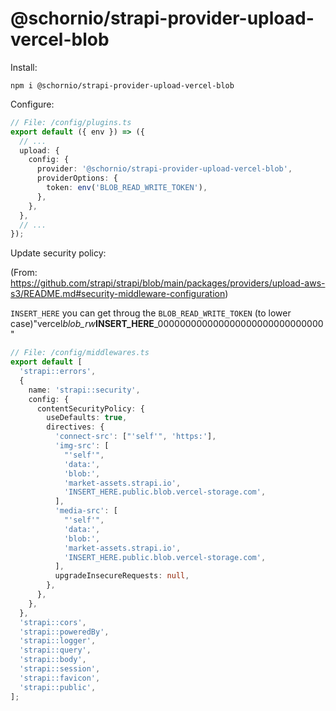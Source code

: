 # @schornio/strapi-provider-upload-vercel-blob

Install:

```
npm i @schornio/strapi-provider-upload-vercel-blob
```

Configure:

```ts
// File: /config/plugins.ts
export default ({ env }) => ({
  // ...
  upload: {
    config: {
      provider: '@schornio/strapi-provider-upload-vercel-blob',
      providerOptions: {
        token: env('BLOB_READ_WRITE_TOKEN'),
      },
    },
  },
  // ...
});
```

Update security policy:

(From: https://github.com/strapi/strapi/blob/main/packages/providers/upload-aws-s3/README.md#security-middleware-configuration)

`INSERT_HERE` you can get throug the `BLOB_READ_WRITE_TOKEN` (to lower case)"vercel*blob_rw***INSERT_HERE**\_000000000000000000000000000000"

```ts
// File: /config/middlewares.ts
export default [
  'strapi::errors',
  {
    name: 'strapi::security',
    config: {
      contentSecurityPolicy: {
        useDefaults: true,
        directives: {
          'connect-src': ["'self'", 'https:'],
          'img-src': [
            "'self'",
            'data:',
            'blob:',
            'market-assets.strapi.io',
            'INSERT_HERE.public.blob.vercel-storage.com',
          ],
          'media-src': [
            "'self'",
            'data:',
            'blob:',
            'market-assets.strapi.io',
            'INSERT_HERE.public.blob.vercel-storage.com',
          ],
          upgradeInsecureRequests: null,
        },
      },
    },
  },
  'strapi::cors',
  'strapi::poweredBy',
  'strapi::logger',
  'strapi::query',
  'strapi::body',
  'strapi::session',
  'strapi::favicon',
  'strapi::public',
];
```
